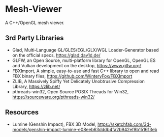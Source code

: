 # Mesh-Viewer

A C++/OpenGL mesh viewer.

## 3rd Party Libraries

- Glad, Multi-Language GL/GLES/EGL/GLX/WGL Loader-Generator based on the official specs, https://glad.dav1d.de/
- GLFW, an Open Source, multi-platform library for OpenGL, OpenGL ES and Vulkan development on the desktop, https://www.glfw.org/
- FBXImport, A simple, easy-to-use and fast C++ library to open and read FBX binary files, https://github.com/WinteryFox/FBXImport
- ZLIB, A Massively Spiffy Yet Delicately Unobtrusive Compression Library, https://zlib.net/
- pthreads-win32, Open Source POSIX Threads for Win32, https://sourceware.org/pthreads-win32/

## Resources

- Lumine (Genshin Impact), FBX 3D Model, https://sketchfab.com/3d-models/genshin-impact-lumine-e08eeb63dddb4fa2b942ef8b151613eb